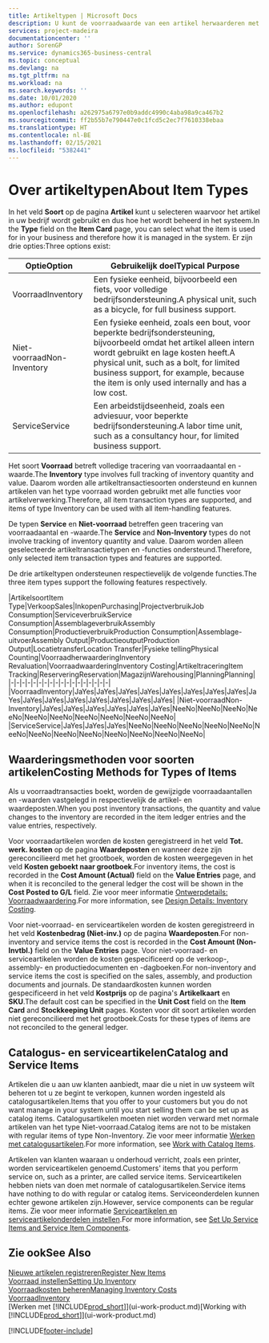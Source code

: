 ```yaml
---
title: Artikeltypen | Microsoft Docs
description: U kunt de voorraadwaarde van een artikel herwaarderen met de waarderingsmethoden FIFO of Gemiddeld, bijvoorbeeld als de kosten van een artikel veranderen om andere redenen dan transacties.
services: project-madeira
documentationcenter: ''
author: SorenGP
ms.service: dynamics365-business-central
ms.topic: conceptual
ms.devlang: na
ms.tgt_pltfrm: na
ms.workload: na
ms.search.keywords: ''
ms.date: 10/01/2020
ms.author: edupont
ms.openlocfilehash: a262975a6797e0b9addc4990c4aba98a9ca467b2
ms.sourcegitcommit: ff2b55b7e790447e0c1fcd5c2ec7f7610338ebaa
ms.translationtype: HT
ms.contentlocale: nl-BE
ms.lasthandoff: 02/15/2021
ms.locfileid: "5382441"
---
```

# <a name="about-item-types"></a><span data-ttu-id="a4ee0-103">Over artikeltypen</span><span class="sxs-lookup"><span data-stu-id="a4ee0-103">About Item Types</span></span>
<span data-ttu-id="a4ee0-104">In het veld **Soort** op de pagina **Artikel** kunt u selecteren waarvoor het artikel in uw bedrijf wordt gebruikt en dus hoe het wordt beheerd in het systeem.</span><span class="sxs-lookup"><span data-stu-id="a4ee0-104">In the **Type** field on the **Item Card** page, you can select what the item is used for in your business and therefore how it is managed in the system.</span></span> <span data-ttu-id="a4ee0-105">Er zijn drie opties:</span><span class="sxs-lookup"><span data-stu-id="a4ee0-105">Three options exist:</span></span>

|<span data-ttu-id="a4ee0-106">Optie</span><span class="sxs-lookup"><span data-stu-id="a4ee0-106">Option</span></span>|<span data-ttu-id="a4ee0-107">Gebruikelijk doel</span><span class="sxs-lookup"><span data-stu-id="a4ee0-107">Typical Purpose</span></span>|
|------|-----------|
|<span data-ttu-id="a4ee0-108">Voorraad</span><span class="sxs-lookup"><span data-stu-id="a4ee0-108">Inventory</span></span>|<span data-ttu-id="a4ee0-109">Een fysieke eenheid, bijvoorbeeld een fiets, voor volledige bedrijfsondersteuning.</span><span class="sxs-lookup"><span data-stu-id="a4ee0-109">A physical unit, such as a bicycle, for full business support.</span></span>|
|<span data-ttu-id="a4ee0-110">Niet-voorraad</span><span class="sxs-lookup"><span data-stu-id="a4ee0-110">Non-Inventory</span></span>|<span data-ttu-id="a4ee0-111">Een fysieke eenheid, zoals een bout, voor beperkte bedrijfsondersteuning, bijvoorbeeld omdat het artikel alleen intern wordt gebruikt en lage kosten heeft.</span><span class="sxs-lookup"><span data-stu-id="a4ee0-111">A physical unit, such as a bolt, for limited business support, for example, because the item is only used internally and has a low cost.</span></span>|
|<span data-ttu-id="a4ee0-112">Service</span><span class="sxs-lookup"><span data-stu-id="a4ee0-112">Service</span></span>|<span data-ttu-id="a4ee0-113">Een arbeidstijdseenheid, zoals een adviesuur, voor beperkte bedrijfsondersteuning.</span><span class="sxs-lookup"><span data-stu-id="a4ee0-113">A labor time unit, such as a consultancy hour, for limited business support.</span></span>|

<span data-ttu-id="a4ee0-114">Het soort **Voorraad** betreft volledige tracering van voorraadaantal en -waarde.</span><span class="sxs-lookup"><span data-stu-id="a4ee0-114">The **Inventory** type involves full tracking of inventory quantity and value.</span></span> <span data-ttu-id="a4ee0-115">Daarom worden alle artikeltransactiesoorten ondersteund en kunnen artikelen van het type voorraad worden gebruikt met alle functies voor artikelverwerking.</span><span class="sxs-lookup"><span data-stu-id="a4ee0-115">Therefore, all item transaction types are supported, and items of type Inventory can be used with all item-handling features.</span></span>

<span data-ttu-id="a4ee0-116">De typen **Service** en **Niet-voorraad** betreffen geen tracering van voorraadaantal en -waarde.</span><span class="sxs-lookup"><span data-stu-id="a4ee0-116">The **Service** and **Non-Inventory** types do not involve tracking of inventory quantity and value.</span></span> <span data-ttu-id="a4ee0-117">Daarom worden alleen geselecteerde artikeltransactietypen en -functies ondersteund.</span><span class="sxs-lookup"><span data-stu-id="a4ee0-117">Therefore, only selected item transaction types and features are supported.</span></span>

<span data-ttu-id="a4ee0-118">De drie artikeltypen ondersteunen respectievelijk de volgende functies.</span><span class="sxs-lookup"><span data-stu-id="a4ee0-118">The three item types support the following features respectively.</span></span>

|<span data-ttu-id="a4ee0-119">Artikelsoort</span><span class="sxs-lookup"><span data-stu-id="a4ee0-119">Item Type</span></span>|<span data-ttu-id="a4ee0-120">Verkoop</span><span class="sxs-lookup"><span data-stu-id="a4ee0-120">Sales</span></span>|<span data-ttu-id="a4ee0-121">Inkopen</span><span class="sxs-lookup"><span data-stu-id="a4ee0-121">Purchasing</span></span>|<span data-ttu-id="a4ee0-122">Projectverbruik</span><span class="sxs-lookup"><span data-stu-id="a4ee0-122">Job Consumption</span></span>|<span data-ttu-id="a4ee0-123">Serviceverbruik</span><span class="sxs-lookup"><span data-stu-id="a4ee0-123">Service Consumption</span></span>|<span data-ttu-id="a4ee0-124">Assemblageverbruik</span><span class="sxs-lookup"><span data-stu-id="a4ee0-124">Assembly Consumption</span></span>|<span data-ttu-id="a4ee0-125">Productieverbruik</span><span class="sxs-lookup"><span data-stu-id="a4ee0-125">Production Consumption</span></span>|<span data-ttu-id="a4ee0-126">Assemblage-uitvoer</span><span class="sxs-lookup"><span data-stu-id="a4ee0-126">Assembly Output</span></span>|<span data-ttu-id="a4ee0-127">Productieoutput</span><span class="sxs-lookup"><span data-stu-id="a4ee0-127">Production Output</span></span>|<span data-ttu-id="a4ee0-128">Locatietransfer</span><span class="sxs-lookup"><span data-stu-id="a4ee0-128">Location Transfer</span></span>|<span data-ttu-id="a4ee0-129">Fysieke telling</span><span class="sxs-lookup"><span data-stu-id="a4ee0-129">Physical Counting</span></span>|<span data-ttu-id="a4ee0-130">Voorraadherwaardering</span><span class="sxs-lookup"><span data-stu-id="a4ee0-130">Inventory Revaluation</span></span>|<span data-ttu-id="a4ee0-131">Voorraadwaardering</span><span class="sxs-lookup"><span data-stu-id="a4ee0-131">Inventory Costing</span></span>|<span data-ttu-id="a4ee0-132">Artikeltracering</span><span class="sxs-lookup"><span data-stu-id="a4ee0-132">Item Tracking</span></span>|<span data-ttu-id="a4ee0-133">Reservering</span><span class="sxs-lookup"><span data-stu-id="a4ee0-133">Reservation</span></span>|<span data-ttu-id="a4ee0-134">Magazijn</span><span class="sxs-lookup"><span data-stu-id="a4ee0-134">Warehousing</span></span>|<span data-ttu-id="a4ee0-135">Planning</span><span class="sxs-lookup"><span data-stu-id="a4ee0-135">Planning</span></span>|
|-|-|-|-|-|-|-|-|-|-|-|-|-|-|-|-|-|-|
|<span data-ttu-id="a4ee0-136">Voorraad</span><span class="sxs-lookup"><span data-stu-id="a4ee0-136">Inventory</span></span>|<span data-ttu-id="a4ee0-137">Ja</span><span class="sxs-lookup"><span data-stu-id="a4ee0-137">Yes</span></span>|<span data-ttu-id="a4ee0-138">Ja</span><span class="sxs-lookup"><span data-stu-id="a4ee0-138">Yes</span></span>|<span data-ttu-id="a4ee0-139">Ja</span><span class="sxs-lookup"><span data-stu-id="a4ee0-139">Yes</span></span>|<span data-ttu-id="a4ee0-140">Ja</span><span class="sxs-lookup"><span data-stu-id="a4ee0-140">Yes</span></span>|<span data-ttu-id="a4ee0-141">Ja</span><span class="sxs-lookup"><span data-stu-id="a4ee0-141">Yes</span></span>|<span data-ttu-id="a4ee0-142">Ja</span><span class="sxs-lookup"><span data-stu-id="a4ee0-142">Yes</span></span>|<span data-ttu-id="a4ee0-143">Ja</span><span class="sxs-lookup"><span data-stu-id="a4ee0-143">Yes</span></span>|<span data-ttu-id="a4ee0-144">Ja</span><span class="sxs-lookup"><span data-stu-id="a4ee0-144">Yes</span></span>|<span data-ttu-id="a4ee0-145">Ja</span><span class="sxs-lookup"><span data-stu-id="a4ee0-145">Yes</span></span>|<span data-ttu-id="a4ee0-146">Ja</span><span class="sxs-lookup"><span data-stu-id="a4ee0-146">Yes</span></span>|<span data-ttu-id="a4ee0-147">Ja</span><span class="sxs-lookup"><span data-stu-id="a4ee0-147">Yes</span></span>|<span data-ttu-id="a4ee0-148">Ja</span><span class="sxs-lookup"><span data-stu-id="a4ee0-148">Yes</span></span>|<span data-ttu-id="a4ee0-149">Ja</span><span class="sxs-lookup"><span data-stu-id="a4ee0-149">Yes</span></span>|<span data-ttu-id="a4ee0-150">Ja</span><span class="sxs-lookup"><span data-stu-id="a4ee0-150">Yes</span></span>|<span data-ttu-id="a4ee0-151">Ja</span><span class="sxs-lookup"><span data-stu-id="a4ee0-151">Yes</span></span>|<span data-ttu-id="a4ee0-152">Ja</span><span class="sxs-lookup"><span data-stu-id="a4ee0-152">Yes</span></span>|
|<span data-ttu-id="a4ee0-153">Niet-voorraad</span><span class="sxs-lookup"><span data-stu-id="a4ee0-153">Non-Inventory</span></span>|<span data-ttu-id="a4ee0-154">Ja</span><span class="sxs-lookup"><span data-stu-id="a4ee0-154">Yes</span></span>|<span data-ttu-id="a4ee0-155">Ja</span><span class="sxs-lookup"><span data-stu-id="a4ee0-155">Yes</span></span>|<span data-ttu-id="a4ee0-156">Ja</span><span class="sxs-lookup"><span data-stu-id="a4ee0-156">Yes</span></span>|<span data-ttu-id="a4ee0-157">Ja</span><span class="sxs-lookup"><span data-stu-id="a4ee0-157">Yes</span></span>|<span data-ttu-id="a4ee0-158">Ja</span><span class="sxs-lookup"><span data-stu-id="a4ee0-158">Yes</span></span>|<span data-ttu-id="a4ee0-159">Ja</span><span class="sxs-lookup"><span data-stu-id="a4ee0-159">Yes</span></span>|<span data-ttu-id="a4ee0-160">Nee</span><span class="sxs-lookup"><span data-stu-id="a4ee0-160">No</span></span>|<span data-ttu-id="a4ee0-161">Nee</span><span class="sxs-lookup"><span data-stu-id="a4ee0-161">No</span></span>|<span data-ttu-id="a4ee0-162">Nee</span><span class="sxs-lookup"><span data-stu-id="a4ee0-162">No</span></span>|<span data-ttu-id="a4ee0-163">Nee</span><span class="sxs-lookup"><span data-stu-id="a4ee0-163">No</span></span>|<span data-ttu-id="a4ee0-164">Nee</span><span class="sxs-lookup"><span data-stu-id="a4ee0-164">No</span></span>|<span data-ttu-id="a4ee0-165">Nee</span><span class="sxs-lookup"><span data-stu-id="a4ee0-165">No</span></span>|<span data-ttu-id="a4ee0-166">Nee</span><span class="sxs-lookup"><span data-stu-id="a4ee0-166">No</span></span>|<span data-ttu-id="a4ee0-167">Nee</span><span class="sxs-lookup"><span data-stu-id="a4ee0-167">No</span></span>|<span data-ttu-id="a4ee0-168">Nee</span><span class="sxs-lookup"><span data-stu-id="a4ee0-168">No</span></span>|<span data-ttu-id="a4ee0-169">Nee</span><span class="sxs-lookup"><span data-stu-id="a4ee0-169">No</span></span>|
|<span data-ttu-id="a4ee0-170">Service</span><span class="sxs-lookup"><span data-stu-id="a4ee0-170">Service</span></span>|<span data-ttu-id="a4ee0-171">Ja</span><span class="sxs-lookup"><span data-stu-id="a4ee0-171">Yes</span></span>|<span data-ttu-id="a4ee0-172">Ja</span><span class="sxs-lookup"><span data-stu-id="a4ee0-172">Yes</span></span>|<span data-ttu-id="a4ee0-173">Ja</span><span class="sxs-lookup"><span data-stu-id="a4ee0-173">Yes</span></span>|<span data-ttu-id="a4ee0-174">Nee</span><span class="sxs-lookup"><span data-stu-id="a4ee0-174">No</span></span>|<span data-ttu-id="a4ee0-175">Nee</span><span class="sxs-lookup"><span data-stu-id="a4ee0-175">No</span></span>|<span data-ttu-id="a4ee0-176">Nee</span><span class="sxs-lookup"><span data-stu-id="a4ee0-176">No</span></span>|<span data-ttu-id="a4ee0-177">Nee</span><span class="sxs-lookup"><span data-stu-id="a4ee0-177">No</span></span>|<span data-ttu-id="a4ee0-178">Nee</span><span class="sxs-lookup"><span data-stu-id="a4ee0-178">No</span></span>|<span data-ttu-id="a4ee0-179">Nee</span><span class="sxs-lookup"><span data-stu-id="a4ee0-179">No</span></span>|<span data-ttu-id="a4ee0-180">Nee</span><span class="sxs-lookup"><span data-stu-id="a4ee0-180">No</span></span>|<span data-ttu-id="a4ee0-181">Nee</span><span class="sxs-lookup"><span data-stu-id="a4ee0-181">No</span></span>|<span data-ttu-id="a4ee0-182">Nee</span><span class="sxs-lookup"><span data-stu-id="a4ee0-182">No</span></span>|<span data-ttu-id="a4ee0-183">Nee</span><span class="sxs-lookup"><span data-stu-id="a4ee0-183">No</span></span>|<span data-ttu-id="a4ee0-184">Nee</span><span class="sxs-lookup"><span data-stu-id="a4ee0-184">No</span></span>|<span data-ttu-id="a4ee0-185">Nee</span><span class="sxs-lookup"><span data-stu-id="a4ee0-185">No</span></span>|<span data-ttu-id="a4ee0-186">Nee</span><span class="sxs-lookup"><span data-stu-id="a4ee0-186">No</span></span>|

## <a name="costing-methods-for-types-of-items"></a><span data-ttu-id="a4ee0-187">Waarderingsmethoden voor soorten artikelen</span><span class="sxs-lookup"><span data-stu-id="a4ee0-187">Costing Methods for Types of Items</span></span>
<span data-ttu-id="a4ee0-188">Als u voorraadtransacties boekt, worden de gewijzigde voorraadaantallen en -waarden vastgelegd in respectievelijk de artikel- en waardeposten.</span><span class="sxs-lookup"><span data-stu-id="a4ee0-188">When you post inventory transactions, the quantity and value changes to the inventory are recorded in the item ledger entries and the value entries, respectively.</span></span> 

<span data-ttu-id="a4ee0-189">Voor voorraadartikelen worden de kosten geregistreerd in het veld **Tot. werk. kosten** op de pagina **Waardeposten** en wanneer deze zijn gereconcilieerd met het grootboek, worden de kosten weergegeven in het veld **Kosten geboekt naar grootboek**.</span><span class="sxs-lookup"><span data-stu-id="a4ee0-189">For inventory items, the cost is recorded in the **Cost Amount (Actual)** field on the **Value Entries** page, and when it is reconciled to the general ledger the cost will be shown in the **Cost Posted to G/L** field.</span></span> <span data-ttu-id="a4ee0-190">Zie voor meer informatie [Ontwerpdetails: Voorraadwaardering](design-details-inventory-costing.md).</span><span class="sxs-lookup"><span data-stu-id="a4ee0-190">For more information, see [Design Details: Inventory Costing](design-details-inventory-costing.md).</span></span>

<span data-ttu-id="a4ee0-191">Voor niet-voorraad- en serviceartikelen worden de kosten geregistreerd in het veld **Kostenbedrag (Niet-inv.)** op de pagina **Waardeposten**.</span><span class="sxs-lookup"><span data-stu-id="a4ee0-191">For non-inventory and service items the cost is recorded in the **Cost Amount (Non-Invtbl.)** field on the **Value Entries** page.</span></span> <span data-ttu-id="a4ee0-192">Voor niet-voorraad- en serviceartikelen worden de kosten gespecificeerd op de verkoop-, assembly- en productiedocumenten en -dagboeken.</span><span class="sxs-lookup"><span data-stu-id="a4ee0-192">For non-inventory and service items the cost is specified on the sales, assembly, and production documents and journals.</span></span> <span data-ttu-id="a4ee0-193">De standaardkosten kunnen worden gespecificeerd in het veld **Kostprijs** op de pagina's **Artikelkaart** en **SKU**.</span><span class="sxs-lookup"><span data-stu-id="a4ee0-193">The default cost can be specified in the **Unit Cost** field on the **Item Card** and **Stockkeeping Unit** pages.</span></span> <span data-ttu-id="a4ee0-194">Kosten voor dit soort artikelen worden niet gereconcilieerd met het grootboek.</span><span class="sxs-lookup"><span data-stu-id="a4ee0-194">Costs for these types of items are not reconciled to the general ledger.</span></span> 

## <a name="catalog-and-service-items"></a><span data-ttu-id="a4ee0-195">Catalogus- en serviceartikelen</span><span class="sxs-lookup"><span data-stu-id="a4ee0-195">Catalog and Service Items</span></span>
<span data-ttu-id="a4ee0-196">Artikelen die u aan uw klanten aanbiedt, maar die u niet in uw systeem wilt beheren tot u ze begint te verkopen, kunnen worden ingesteld als catalogusartikelen.</span><span class="sxs-lookup"><span data-stu-id="a4ee0-196">Items that you offer to your customers but you do not want manage in your system until you start selling them can be set up as catalog items.</span></span> <span data-ttu-id="a4ee0-197">Catalogusartikelen moeten niet worden verward met normale artikelen van het type Niet-voorraad.</span><span class="sxs-lookup"><span data-stu-id="a4ee0-197">Catalog items are not to be mistaken with regular items of type Non-Inventory.</span></span> <span data-ttu-id="a4ee0-198">Zie voor meer informatie [Werken met catalogusartikelen](inventory-how-work-nonstock-items.md).</span><span class="sxs-lookup"><span data-stu-id="a4ee0-198">For more information, see [Work with Catalog Items](inventory-how-work-nonstock-items.md).</span></span>

<span data-ttu-id="a4ee0-199">Artikelen van klanten waaraan u onderhoud verricht, zoals een printer, worden serviceartikelen genoemd.</span><span class="sxs-lookup"><span data-stu-id="a4ee0-199">Customers' items that you perform service on, such as a printer, are called service items.</span></span> <span data-ttu-id="a4ee0-200">Serviceartikelen hebben niets van doen met normale of catalogusartikelen.</span><span class="sxs-lookup"><span data-stu-id="a4ee0-200">Service items have nothing to do with regular or catalog items.</span></span> <span data-ttu-id="a4ee0-201">Serviceonderdelen kunnen echter gewone artikelen zijn.</span><span class="sxs-lookup"><span data-stu-id="a4ee0-201">However, service components can be regular items.</span></span> <span data-ttu-id="a4ee0-202">Zie voor meer informatie [Serviceartikelen en serviceartikelonderdelen instellen](service-how-setup-service-items.md).</span><span class="sxs-lookup"><span data-stu-id="a4ee0-202">For more information, see [Set Up Service Items and Service Item Components](service-how-setup-service-items.md).</span></span>

## <a name="see-also"></a><span data-ttu-id="a4ee0-203">Zie ook</span><span class="sxs-lookup"><span data-stu-id="a4ee0-203">See Also</span></span>
[<span data-ttu-id="a4ee0-204">Nieuwe artikelen registreren</span><span class="sxs-lookup"><span data-stu-id="a4ee0-204">Register New Items</span></span>](inventory-how-register-new-items.md)  
[<span data-ttu-id="a4ee0-205">Voorraad instellen</span><span class="sxs-lookup"><span data-stu-id="a4ee0-205">Setting Up Inventory</span></span>](inventory-setup-inventory.md)  
[<span data-ttu-id="a4ee0-206">Voorraadkosten beheren</span><span class="sxs-lookup"><span data-stu-id="a4ee0-206">Managing Inventory Costs</span></span>](finance-manage-inventory-costs.md)  
[<span data-ttu-id="a4ee0-207">Voorraad</span><span class="sxs-lookup"><span data-stu-id="a4ee0-207">Inventory</span></span>](inventory-manage-inventory.md)  
<span data-ttu-id="a4ee0-208">[Werken met [!INCLUDE[prod_short](includes/prod_short.md)]](ui-work-product.md)</span><span class="sxs-lookup"><span data-stu-id="a4ee0-208">[Working with [!INCLUDE[prod_short](includes/prod_short.md)]](ui-work-product.md)</span></span>


[!INCLUDE[footer-include](includes/footer-banner.md)]